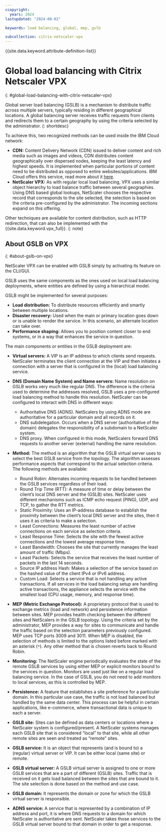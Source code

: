 ```yaml
---
ccopyright:
  years: 2024
lastupdated: "2024-08-02"

keywords: load balancing, global, mep, gslb

subcollection: citrix-netscaler-vpx
---
```


{{site.data.keyword.attribute-definition-list}}

# Global load balancing with Citrix Netscaler VPX
{: #global-load-balancing-with-citrix-netscaler-vpx}

Global server load balancing (GSLB) is a mechanism to distribute traffic across multiple servers, typically residing in different geographical locations. A global balancing server receives traffic requests from clients and redirects them to a certain geography by using the criteria selected by the administrator.
{: shortdesc}

To achieve this, two recognized methods can be used inside the IBM Cloud network:

* **CDN:** Content Delivery Network (CDN) issued to deliver content and rich media such as images and videos, CDN distributes content geographically over dispersed nodes, keeping the least latency and highest speeds. It is implemented when particular portions of content need to be distributed as opposed to entire websites/applications. IBM Cloud offers this service, read more about it [here](/docs/CDN?topic=CDN-getting-started).
* **NetScaler VPX:** As with regular local load balancing, VPX uses a similar object hierarchy to load balance traffic between several geographies. Using DNS based global lookups, NetScaler chooses the respective record that corresponds to the site selected, the selection is based on the criteria pre-configured by the administrator. The incoming sections expand on this offering.

Other techniques are available for content distribution, such as HTTP redirection, that can also be implemented with the {{site.data.keyword.vpx_full}}.
{: note}

## About GSLB on VPX
{: #about-gslb-on-vpx}

NetScaler VPX can be enabled with GSLB simply by activating its feature on the CLI/GUI.

GSLB uses the same components as the ones used on local load balancing deployments, where entities are defined by using a hierarchical model.

GSLB might be implemented for several purposes:

* **Load distribution:** To distribute resources efficiently and smartly between multiple locations.
* **Disaster recovery:** Used when the main or primary location goes down or is unable to render the service. In this scenario, an alternate location can take over.
* **Performance shaping:** Allows you to position content closer to end systems, or in a way that enhances the service in question.

The main components or entities in the GSLB deployment are:

* **Virtual servers:** A VIP is an IP address to which clients send requests. NetScaler terminates the client connection at the VIP and then initiates a connection with a server that is configured in the (local) load balancing service.
* **DNS (Domain Name System) and Name servers:** Name resolution on GSLB works very much like regular DNS. The difference is the criteria used to determine the addresses resolved, GSLB uses a pre-configured load balancing method to handle this resolution. NetScaler can be configured to interact with DNS in different ways:
    * Authoritative DNS (ADNS). NetScalers by using ADNS mode are authoritative for a particular domain and all records on it.
    * DNS subdelegation. Occurs when a DNS server (authoritative of the domain) delegates the responsibility of a subdomain to a NetScaler system.
    * DNS proxy. When configured in this mode, NetScalers forward DNS requests to another server (external) handling the name resolution.
* **Method:** The method is an algorithm that the GSLB virtual server uses to select the best GSLB service from the topology. The algorithm assesses performance aspects that correspond to the actual selection criteria. The following methods are available:
    * Round Robin: Alternates incoming requests to be handled between the GSLB services regardless of their load.
    * Round Trip Time (RTT): A measure of time or delay between the client’s local DNS server and the (GSLB) sites. NetScaler uses different mechanisms such as ICMP echo request (PING), UDP, and TCP, to gather the RTT metrics.
    * Static Proximity: Uses an IP-address database to establish the proximity between the client’s local DNS server and the sites, then it uses it as criteria to make a selection.
    * Least Connections: Measures the least number of active connections on each service as selection criteria.
    * Least Response Time: Selects the site with the fewest active connections and the lowest average response time.
    * Least Bandwidth: Chooses the site that currently manages the least amount of traffic (Mbps).
    * Least Packets: Selects the service that receives the least number of packets in the last 14 seconds.
    * Source IP address Hash: Makes a selection of the service based on the hashed value of the client IPv4 or IPv6 address.
    * Custom Load: Selects a service that is not handling any active transactions. If all services in the load balancing setup are handling active transactions, the appliance selects the service with the smallest load (CPU usage, memory, and response time).

* **MEP (Metric Exchange Protocol):** A proprietary protocol that is used to exchange metrics (load and network) and persistence information between sites. MEP provides health checking between the different sites and NetScalers in the GSLB topology. Using the criteria set by the administrator, MEP provides a way for sites to communicate and handle the traffic based on the selection parameters previously configured. MEP uses TCP ports 3009 and 3011. When MEP is disabled, the selection of methods is limited to the options listed before marked with an asterisk (`*`). Any other method that is chosen reverts back to Round Robin.
* **Monitoring:** The NetScaler engine periodically evaluates the state of the remote GSLB services by using either MEP or explicit monitors bound to the services in question. Monitors are used just like on a regular load balancing service. In the case of GSLB, you do not need to add monitors to local services, as this is controlled by MEP.
* **Persistence:** A feature that establishes a site preference for a particular domain. In this particular use case, the traffic is not load balanced but handled by the same data center. This process can be helpful in certain applications, like e-commerce, where transactional data is unique to each a server.
* **GSLB site:** Sites can be defined as data centers or locations where a NetScaler system is configured/present. A NetScaler systems manages each GSLB site that is considered “local” to that site, while all other remote sites are seen and treated as “remote” sites.
* **GSLB service:** It is an object that represents (and is bound to) a (regular) virtual server or VIP. It can be either local (same site) or remote.
* **GSLB virtual server:** A GSLB virtual server is assigned to one or more GSLB services that are a part of different (GSLB) sites. Traffic that is received on it gets load balanced between the sites that are bound to it. The site selection is done based on the method and use case.
* **GSLB domain:** It represents the domain or zone for which the GSLB virtual server is responsible.
* **ADNS service:** A service that is represented by a combination of IP address and port, it is where DNS requests to a domain for which NetScaler is authoritative are sent. NetScaler takes those services to the GSLB virtual server bound to that domain in order to get a response.
